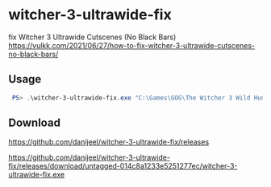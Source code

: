 # witcher-3-ultrawide-fix

fix Witcher 3 Ultrawide Cutscenes (No Black Bars)
https://vulkk.com/2021/06/27/how-to-fix-witcher-3-ultrawide-cutscenes-no-black-bars/


## Usage

```powershell
 PS> .\witcher-3-ultrawide-fix.exe "C:\Games\GOG\The Witcher 3 Wild Hunt" 3440x1440
```


## Download


https://github.com/danijeel/witcher-3-ultrawide-fix/releases


https://github.com/danijeel/witcher-3-ultrawide-fix/releases/download/untagged-014c8a1233e5251277ec/witcher-3-ultrawide-fix.exe
